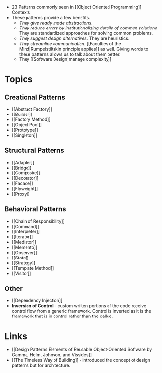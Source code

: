 * 23 Patterns commonly seen in [[Object Oriented Programming]] Contexts
* These patterns provide a few benefits.
	* *They give ready made abstractions*. 
	* *They reduce errors by institutionalizing details of common solutions* They are standardized approaches for solving common problems. 
	* *They suggest design alternatives*.  They are heuristics.
	* *They streamline communication*. [[Faculties of the Mind|Rumpelstiltskin principle applies]] as well. Giving words to these patterns allows us to talk about them better. 
	* They [[Software Design|manage complexity]] 

# Topics
## Creational Patterns
* [[Abstract Factory]]
* [[Builder]]
* [[Factory Method]]
* [[Object Pool]]
* [[Prototype]]
* [[Singleton]]
## Structural Patterns
* [[Adapter]]
* [[Bridge]]
* [[Composite]]
* [[Decorator]]
* [[Facade]]
* [[Flyweight]]
* [[Proxy]]
## Behavioral Patterns
* [[Chain of Responsibility]]
* [[Command]]
* [[Interpreter]]
* [[Iterator]]
* [[Mediator]]
* [[Memento]]
* [[Observer]]
* [[State]]
* [[Strategy]]
* [[Template Method]]
* [[Visitor]]
## Other
* [[Dependency Injection]]
* **Inversion of Control** - custom written portions of the code receive control flow from a generic framework. Control is inverted as it is the framework that is in control rather than the callee.
# Links
* [[Design Patterns Elements of Reusable Object-Oriented Software by Gamma, Helm, Johnson, and Vissides]]
* [[The Timeless Way of Building]] - introduced the concept of design patterns but for architecture. 